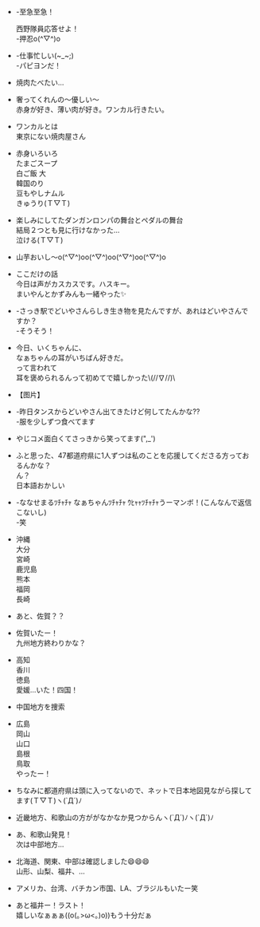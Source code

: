 + -至急至急！  

  西野隊員応答せよ！  
  -押忍o(^▽^)o

+ -仕事忙しい(~_~;)  
  -パピヨンだ！

+ 焼肉たべたい…  

+ 奢ってくれんの〜優しい〜  
  赤身が好き、薄い肉が好き。ワンカル行きたい。

+ ワンカルとは  
  東京にない焼肉屋さん

+ 赤身いろいろ  
  たまごスープ  
  白ご飯 大  
  韓国のり  
  豆もやしナムル  
  きゅうり(Ｔ▽Ｔ)

+ 楽しみにしてたダンガンロンパの舞台とペダルの舞台  
  結局２つとも見に行けなかった…  
  泣ける(Ｔ▽Ｔ)

+ 山芋おいし〜o(^▽^)oo(^▽^)oo(^▽^)oo(^▽^)o

+ ここだけの話  
  今日は声がカスカスです。ハスキー。  
  まいやんとかずみんも一緒やった✨

+ -さっき駅でどいやさんらしき生き物を見たんですが、あれはどいやさんですか？  
  -そうそう！

+ 今日、いくちゃんに、  
  なぁちゃんの耳がいちばん好きだ。  
  って言われて  
  耳を褒められるんって初めてで嬉しかった\\(//∇//)\

+ 【图片】

+ -昨日タンスからどいやさん出てきたけど何してたんかな⁇  
  -服を少しずつ食べてます

+ やじコメ面白くてさっきから笑ってます(",_')

+ ふと思った、47都道府県に1人ずつは私のことを応援してくださる方っておるんかな？  
  ん？  
  日本語おかしい

+ -ななせまるﾂﾁｬﾁｬ なぁちゃんﾂﾁｬﾁｬ ｳﾋｬｬﾂﾁｬﾁｬうーマンボ！(こんなんで返信こないし)  
  -笑

+ 沖縄  
  大分  
  宮崎  
  鹿児島  
  熊本  
  福岡  
  長崎

+ あと、佐賀？？

+ 佐賀いたー！  
  九州地方終わりかな？

+ 高知  
  香川  
  徳島  
  愛媛…いた！四国！

+ 中国地方を捜索

+ 広島  
  岡山  
  山口  
  島根  
  鳥取  
  やったー！

+ ちなみに都道府県は頭に入ってないので、ネットで日本地図見ながら探してます(Ｔ▽Ｔ)ヽ(`Д´)ﾉ

+ 近畿地方、和歌山の方ががなかなか見つからんヽ(\`Д´)ﾉヽ(`Д´)ﾉ

+ あ、和歌山発見！  
  次は中部地方…

+ 北海道、関東、中部は確認しました😄😄😄  
  山形、山梨、福井、…

+ アメリカ、台湾、バチカン市国、LA、ブラジルもいたー笑

+ あと福井ー！ラスト！  
嬉しいなぁぁぁ((o(｡>ω<｡)o))もう十分だぁ